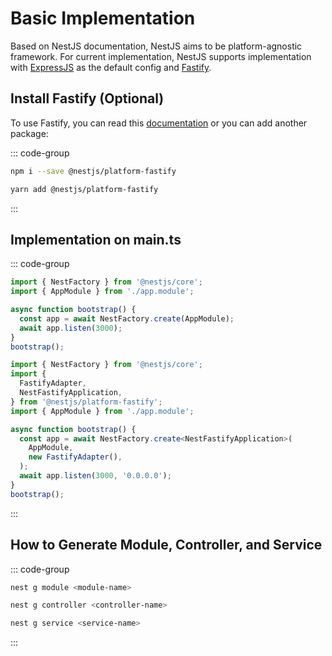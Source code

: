 # Basic Implementation

Based on NestJS documentation, NestJS aims to be platform-agnostic framework. For current implementation, NestJS supports implementation with [ExpressJS](https://expressjs.com/) as the default config and [Fastify](https://fastify.dev/).

## Install Fastify (Optional)

To use Fastify, you can read this [documentation](https://docs.nestjs.com/techniques/performance) or you can add another package:

::: code-group
```bash [NPM]
npm i --save @nestjs/platform-fastify
```
```bash [YARN]
yarn add @nestjs/platform-fastify
```
:::

## Implementation on main.ts
::: code-group

```ts [Express]
import { NestFactory } from '@nestjs/core';
import { AppModule } from './app.module';

async function bootstrap() {
  const app = await NestFactory.create(AppModule);
  await app.listen(3000);
}
bootstrap();
```

```ts [Fastify]
import { NestFactory } from '@nestjs/core';
import {
  FastifyAdapter,
  NestFastifyApplication,
} from '@nestjs/platform-fastify';
import { AppModule } from './app.module';

async function bootstrap() {
  const app = await NestFactory.create<NestFastifyApplication>(
    AppModule,
    new FastifyAdapter(),
  );
  await app.listen(3000, '0.0.0.0');
}
bootstrap();
```
:::

## How to Generate Module, Controller, and Service

::: code-group
```bash [Module]
nest g module <module-name>
```

```bash [Controller]
nest g controller <controller-name>
```

```bash [Service]
nest g service <service-name>
```
:::
